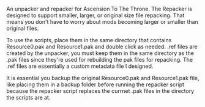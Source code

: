 An unpacker and repacker for Ascension To The Throne. The Repacker is designed to support smaller, larger, or original size file repacking. That means you don't have to worry about mods becoming larger or smaller than original files.

To use the scripts, place them in the same directory that contains Resource0.pak and Resource1.pak and double click as needed. .ref files are created by the unpacker, you must keep them in the same directory as the .pak files since they're used for rebuilding the pak files for repacking. The .ref files are essentially a custom metadata file I designed.

It is essential you backup the original Resource0.pak and Resource1.pak file, like placing them in a backup folder before running the repacker script because the repacker script replaces the currnet .pak files in the directory the scripts are at.
